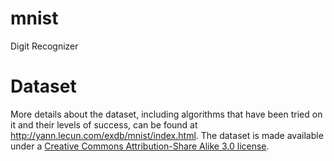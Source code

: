 # mnist
Digit Recognizer

# Dataset
More details about the dataset, including algorithms that have been tried on it and their levels of success, can be found at http://yann.lecun.com/exdb/mnist/index.html. The dataset is made available under a [Creative Commons Attribution-Share Alike 3.0 license](https://creativecommons.org/licenses/by-sa/3.0/).
